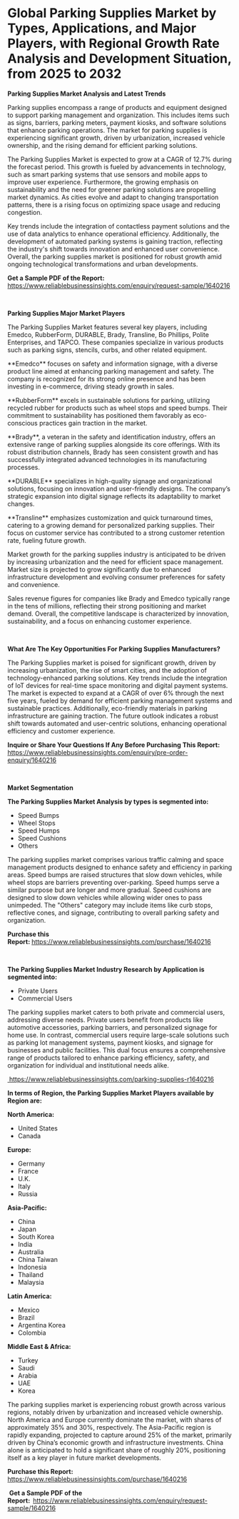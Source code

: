 <p><h1>Global Parking Supplies Market by Types, Applications, and Major Players, with Regional Growth Rate Analysis and Development Situation, from 2025 to 2032</h1></p><p><strong>Parking Supplies Market Analysis and Latest Trends</strong></p>
<p><p>Parking supplies encompass a range of products and equipment designed to support parking management and organization. This includes items such as signs, barriers, parking meters, payment kiosks, and software solutions that enhance parking operations. The market for parking supplies is experiencing significant growth, driven by urbanization, increased vehicle ownership, and the rising demand for efficient parking solutions.</p><p>The Parking Supplies Market is expected to grow at a CAGR of 12.7% during the forecast period. This growth is fueled by advancements in technology, such as smart parking systems that use sensors and mobile apps to improve user experience. Furthermore, the growing emphasis on sustainability and the need for greener parking solutions are propelling market dynamics. As cities evolve and adapt to changing transportation patterns, there is a rising focus on optimizing space usage and reducing congestion.</p><p>Key trends include the integration of contactless payment solutions and the use of data analytics to enhance operational efficiency. Additionally, the development of automated parking systems is gaining traction, reflecting the industry's shift towards innovation and enhanced user convenience. Overall, the parking supplies market is positioned for robust growth amid ongoing technological transformations and urban developments.</p></p>
<p><strong>Get a Sample PDF of the Report:&nbsp;</strong> <a href="https://www.reliablebusinessinsights.com/enquiry/request-sample/1640216?utm_campaign=904&utm_medium=2&utm_source=Github&utm_content=ia&utm_term=16042025&utm_id=parking-supplies">https://www.reliablebusinessinsights.com/enquiry/request-sample/1640216</a></p>
<p>&nbsp;</p>
<p><strong>Parking Supplies Major Market Players</strong></p>
<p><p>The Parking Supplies Market features several key players, including Emedco, RubberForm, DURABLE, Brady, Transline, Bo Phillips, Polite Enterprises, and TAPCO. These companies specialize in various products such as parking signs, stencils, curbs, and other related equipment.</p><p>**Emedco** focuses on safety and information signage, with a diverse product line aimed at enhancing parking management and safety. The company is recognized for its strong online presence and has been investing in e-commerce, driving steady growth in sales.</p><p>**RubberForm** excels in sustainable solutions for parking, utilizing recycled rubber for products such as wheel stops and speed bumps. Their commitment to sustainability has positioned them favorably as eco-conscious practices gain traction in the market.</p><p>**Brady**, a veteran in the safety and identification industry, offers an extensive range of parking supplies alongside its core offerings. With its robust distribution channels, Brady has seen consistent growth and has successfully integrated advanced technologies in its manufacturing processes.</p><p>**DURABLE** specializes in high-quality signage and organizational solutions, focusing on innovation and user-friendly designs. The company’s strategic expansion into digital signage reflects its adaptability to market changes.</p><p>**Transline** emphasizes customization and quick turnaround times, catering to a growing demand for personalized parking supplies. Their focus on customer service has contributed to a strong customer retention rate, fueling future growth.</p><p>Market growth for the parking supplies industry is anticipated to be driven by increasing urbanization and the need for efficient space management. Market size is projected to grow significantly due to enhanced infrastructure development and evolving consumer preferences for safety and convenience. </p><p>Sales revenue figures for companies like Brady and Emedco typically range in the tens of millions, reflecting their strong positioning and market demand. Overall, the competitive landscape is characterized by innovation, sustainability, and a focus on enhancing customer experience.</p></p>
<p>&nbsp;</p>
<p><strong>What Are The Key Opportunities For Parking Supplies Manufacturers?</strong></p>
<p><p>The Parking Supplies market is poised for significant growth, driven by increasing urbanization, the rise of smart cities, and the adoption of technology-enhanced parking solutions. Key trends include the integration of IoT devices for real-time space monitoring and digital payment systems. The market is expected to expand at a CAGR of over 6% through the next five years, fueled by demand for efficient parking management systems and sustainable practices. Additionally, eco-friendly materials in parking infrastructure are gaining traction. The future outlook indicates a robust shift towards automated and user-centric solutions, enhancing operational efficiency and customer experience.</p></p>
<p><strong>Inquire or Share Your Questions If Any Before Purchasing This Report:</strong> <a href="https://www.reliablebusinessinsights.com/enquiry/pre-order-enquiry/1640216?utm_campaign=904&utm_medium=2&utm_source=Github&utm_content=ia&utm_term=16042025&utm_id=parking-supplies">https://www.reliablebusinessinsights.com/enquiry/pre-order-enquiry/1640216</a></p>
<p>&nbsp;</p>
<p><strong>Market Segmentation</strong></p>
<p><strong>The Parking Supplies Market Analysis by types is segmented into:</strong></p>
<p><ul><li>Speed Bumps</li><li>Wheel Stops</li><li>Speed Humps</li><li>Speed Cushions</li><li>Others</li></ul></p>
<p><p>The parking supplies market comprises various traffic calming and space management products designed to enhance safety and efficiency in parking areas. Speed bumps are raised structures that slow down vehicles, while wheel stops are barriers preventing over-parking. Speed humps serve a similar purpose but are longer and more gradual. Speed cushions are designed to slow down vehicles while allowing wider ones to pass unimpeded. The "Others" category may include items like curb stops, reflective cones, and signage, contributing to overall parking safety and organization.</p></p>
<p><strong>Purchase this Report:&nbsp;</strong><a href="https://www.reliablebusinessinsights.com/purchase/1640216?utm_campaign=904&utm_medium=2&utm_source=Github&utm_content=ia&utm_term=16042025&utm_id=parking-supplies">https://www.reliablebusinessinsights.com/purchase/1640216</a></p>
<p>&nbsp;</p>
<p><strong>The Parking Supplies Market Industry Research by Application is segmented into:</strong></p>
<p><ul><li>Private Users</li><li>Commercial Users</li></ul></p>
<p><p>The parking supplies market caters to both private and commercial users, addressing diverse needs. Private users benefit from products like automotive accessories, parking barriers, and personalized signage for home use. In contrast, commercial users require large-scale solutions such as parking lot management systems, payment kiosks, and signage for businesses and public facilities. This dual focus ensures a comprehensive range of products tailored to enhance parking efficiency, safety, and organization for individual and institutional needs alike.</p></p>
<p><a href="https://www.reliablebusinessinsights.com/parking-supplies-r1640216?utm_campaign=904&utm_medium=2&utm_source=Github&utm_content=ia&utm_term=16042025&utm_id=parking-supplies">&nbsp;https://www.reliablebusinessinsights.com/parking-supplies-r1640216</a></p>
<p><strong>In terms of Region, the Parking Supplies Market Players available by Region are:</strong></p>
<p>
    <p> <strong> North America: </strong>
        <ul>
            <li>United States</li>
            <li>Canada</li>
        </ul>
        </p> 
    <p> <strong> Europe: </strong>
        <ul>
            <li>Germany</li>
            <li>France</li>
            <li>U.K.</li>
            <li>Italy</li>
            <li>Russia</li>
        </ul>
        </p> 
    <p> <strong> Asia-Pacific: </strong>
        <ul>
            <li>China</li>
            <li>Japan</li>
            <li>South Korea</li>
            <li>India</li>
            <li>Australia</li>
            <li>China Taiwan</li>
            <li>Indonesia</li>
            <li>Thailand</li>
            <li>Malaysia</li>
        </ul>
        </p> 
    <p> <strong> Latin America: </strong>
        <ul>
            <li>Mexico</li>
            <li>Brazil</li>
            <li>Argentina Korea</li>
            <li>Colombia</li>
        </ul>
        </p> 
    <p> <strong> Middle East & Africa: </strong>
        <ul>
            <li>Turkey</li>
            <li>Saudi</li>
            <li>Arabia</li>
            <li>UAE</li>
            <li>Korea</li>
        </ul>
    </p>
    </p>
<p><p>The parking supplies market is experiencing robust growth across various regions, notably driven by urbanization and increased vehicle ownership. North America and Europe currently dominate the market, with shares of approximately 35% and 30%, respectively. The Asia-Pacific region is rapidly expanding, projected to capture around 25% of the market, primarily driven by China’s economic growth and infrastructure investments. China alone is anticipated to hold a significant share of roughly 20%, positioning itself as a key player in future market developments.</p></p>
<p><strong>Purchase this Report: </strong><a href="https://www.reliablebusinessinsights.com/purchase/1640216?utm_campaign=904&utm_medium=2&utm_source=Github&utm_content=ia&utm_term=16042025&utm_id=parking-supplies">https://www.reliablebusinessinsights.com/purchase/1640216</a></p>
<p>&nbsp;<strong>Get a Sample PDF of the Report:&nbsp;&nbsp;</strong><a href="https://www.reliablebusinessinsights.com/enquiry/request-sample/1640216?utm_campaign=904&utm_medium=2&utm_source=Github&utm_content=ia&utm_term=16042025&utm_id=parking-supplies">https://www.reliablebusinessinsights.com/enquiry/request-sample/1640216</a></p>
<p><strong></strong></p>
<p><p></p><p></p><p></p></p>